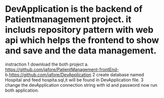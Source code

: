 # DevApplication  is the backend of Patientmanagement project. it includs repository pattern with web api which helps the frontend to show and save and the data management.
instraction
1 download the both project 
  a. https://github.com/jafore/PatientManagement-frontEnd-
  b.https://github.com/jafore/DevApplication 
2 create database named Hospital and feed hospita.sql,it will be found in DevApplication file.
3 change the devApplication connection string with id  and password
now run both application.
